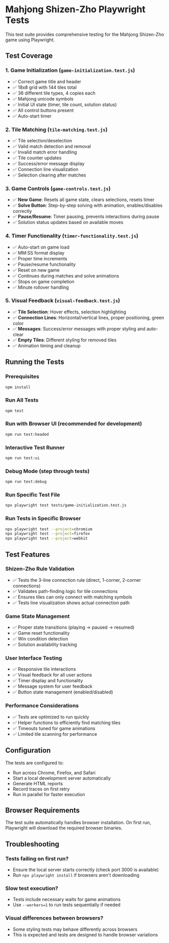 # Mahjong Shizen-Zho Playwright Tests

This test suite provides comprehensive testing for the Mahjong Shizen-Zho game using Playwright.

## Test Coverage

### 1. Game Initialization (`game-initialization.test.js`)
- ✅ Correct game title and header
- ✅ 18x8 grid with 144 tiles total
- ✅ 36 different tile types, 4 copies each
- ✅ Mahjong unicode symbols
- ✅ Initial UI state (timer, tile count, solution status)
- ✅ All control buttons present
- ✅ Auto-start timer

### 2. Tile Matching (`tile-matching.test.js`) 
- ✅ Tile selection/deselection
- ✅ Valid match detection and removal
- ✅ Invalid match error handling
- ✅ Tile counter updates
- ✅ Success/error message display
- ✅ Connection line visualization
- ✅ Selection clearing after matches

### 3. Game Controls (`game-controls.test.js`)
- ✅ **New Game**: Resets all game state, clears selections, resets timer
- ✅ **Solve Button**: Step-by-step solving with animation, enables/disables correctly
- ✅ **Pause/Resume**: Timer pausing, prevents interactions during pause
- ✅ Solution status updates based on available moves

### 4. Timer Functionality (`timer-functionality.test.js`)
- ✅ Auto-start on game load
- ✅ MM:SS format display
- ✅ Proper time increments
- ✅ Pause/resume functionality
- ✅ Reset on new game
- ✅ Continues during matches and solve animations
- ✅ Stops on game completion
- ✅ Minute rollover handling

### 5. Visual Feedback (`visual-feedback.test.js`)
- ✅ **Tile Selection**: Hover effects, selection highlighting
- ✅ **Connection Lines**: Horizontal/vertical lines, proper positioning, green color
- ✅ **Messages**: Success/error messages with proper styling and auto-clear
- ✅ **Empty Tiles**: Different styling for removed tiles
- ✅ Animation timing and cleanup

## Running the Tests

### Prerequisites
```bash
npm install
```

### Run All Tests
```bash
npm test
```

### Run with Browser UI (recommended for development)
```bash
npm run test:headed
```

### Interactive Test Runner
```bash
npm run test:ui
```

### Debug Mode (step through tests)
```bash
npm run test:debug
```

### Run Specific Test File
```bash
npx playwright test tests/game-initialization.test.js
```

### Run Tests in Specific Browser
```bash
npx playwright test --project=chromium
npx playwright test --project=firefox
npx playwright test --project=webkit
```

## Test Features

### Shizen-Zho Rule Validation
- ✅ Tests the 3-line connection rule (direct, 1-corner, 2-corner connections)
- ✅ Validates path-finding logic for tile connections
- ✅ Ensures tiles can only connect with matching symbols
- ✅ Tests line visualization shows actual connection path

### Game State Management
- ✅ Proper state transitions (playing → paused → resumed)
- ✅ Game reset functionality
- ✅ Win condition detection
- ✅ Solution availability tracking

### User Interface Testing
- ✅ Responsive tile interactions
- ✅ Visual feedback for all user actions
- ✅ Timer display and functionality
- ✅ Message system for user feedback
- ✅ Button state management (enabled/disabled)

### Performance Considerations
- ✅ Tests are optimized to run quickly
- ✅ Helper functions to efficiently find matching tiles
- ✅ Timeouts tuned for game animations
- ✅ Limited tile scanning for performance

## Configuration

The tests are configured to:
- Run across Chrome, Firefox, and Safari
- Start a local development server automatically
- Generate HTML reports
- Record traces on first retry
- Run in parallel for faster execution

## Browser Requirements

The test suite automatically handles browser installation. On first run, Playwright will download the required browser binaries.

## Troubleshooting

### Tests failing on first run?
- Ensure the local server starts correctly (check port 3000 is available)
- Run `npx playwright install` if browsers aren't downloading

### Slow test execution?
- Tests include necessary waits for game animations
- Use `--workers=1` to run tests sequentially if needed

### Visual differences between browsers?
- Some styling tests may behave differently across browsers
- This is expected and tests are designed to handle browser variations